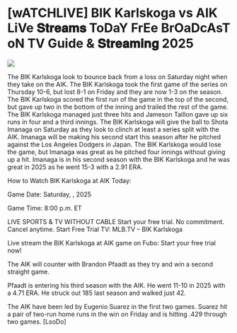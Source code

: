 #  [wATCHLIVE] BIK Karlskoga vs AIK LiVe 𝐒𝐭𝐫𝐞𝐚𝐦𝐬 ToDaY FrEe BrOaDcAsT oN TV Guide & 𝐒𝐭𝐫𝐞𝐚𝐦𝐢𝐧𝐠  2025  
  
  
[![](https://i.imgur.com/qSNzIqt.png)](https://movie.rssnews.media/bRJQGjLZ.php)  
  
The BIK Karlskoga look to bounce back from a loss on Saturday night when they take on the AIK. The BIK Karlskoga took the first game of the series on Thursday 10-6, but lost 8-1 on Friday and they are now 1-3 on the season. The BIK Karlskoga scored the first run of the game in the top of the second, but gave up two in the bottom of the inning and trailed the rest of the game. The BIK Karlskoga managed just three hits and Jameson Taillon gave up six runs in four and a third innings. The BIK Karlskoga will give the ball to Shota Imanaga on Saturday as they look to clinch at least a series split with the AIK. Imanaga will be making his second start this season after he pitched against the Los Angeles Dodgers in Japan. The BIK Karlskoga would lose the game, but Imanaga was great as he pitched four innings without giving up a hit. Imanaga is in his second season with the BIK Karlskoga and he was great in 2025 as he went 15-3 with a 2.91 ERA.

How to Watch BIK Karlskoga at AIK Today:

Game Date: Saturday, , 2025

Game Time: 8:00 p.m. ET

LIVE SPORTS & TV WITHOUT CABLE
Start your free trial. No commitment. Cancel anytime.
Start Free Trial
TV: MLB.TV – BIK Karlskoga

Live stream the BIK Karlskoga at AIK game on Fubo: Start your free trial now!

The AIK will counter with Brandon Pfaadt as they try and win a second straight game.

Pfaadt is entering his third season with the AIK. He went 11-10 in 2025 with a 4.71 ERA. He struck out 185 last season and walked just 42.

The AIK have been led by Eugenio Suarez in the first two games. Suarez hit a pair of two-run home runs in the win on Friday and is hitting .429 through two games. [LsoDo]